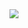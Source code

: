 

<a href="https://github.com/seulgi9506">
  <img align="center" src="https://github-readme-stats.vercel.app/api/pin/?username=seulgi9506&layout=compact" />
</a>
